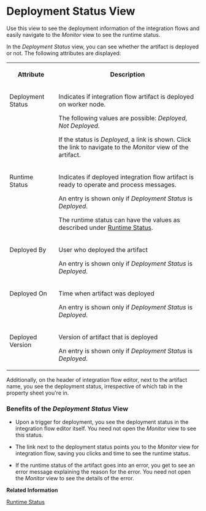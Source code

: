 <!-- loio40add8788c294273bfbcf671ab0efe15 -->

# Deployment Status View

Use this view to see the deployment information of the integration flows and easily navigate to the *Monitor* view to see the runtime status.

In the *Deployment Status* view, you can see whether the artifact is deployed or not. The following attributes are displayed:


<table>
<tr>
<th valign="top">

Attribute



</th>
<th valign="top">

Description



</th>
</tr>
<tr>
<td valign="top">

Deployment Status



</td>
<td valign="top">

Indicates if integration flow artifact is deployed on worker node.

The following values are possible: *Deployed*, *Not Deployed*.

If the status is *Deployed*, a link is shown. Click the link to navigate to the *Monitor* view of the artifact.



</td>
</tr>
<tr>
<td valign="top">

Runtime Status



</td>
<td valign="top">

Indicates if deployed integration flow artifact is ready to operate and process messages.

An entry is shown only if *Deployment Status* is *Deployed*.

The runtime status can have the values as described under [Runtime Status](runtime-status-c14a7b1.md).



</td>
</tr>
<tr>
<td valign="top">

Deployed By



</td>
<td valign="top">

User who deployed the artifact

An entry is shown only if *Deployment Status* is *Deployed*.



</td>
</tr>
<tr>
<td valign="top">

Deployed On



</td>
<td valign="top">

Time when artifact was deployed

An entry is shown only if *Deployment Status* is *Deployed*.



</td>
</tr>
<tr>
<td valign="top">

Deployed Version



</td>
<td valign="top">

Version of artifact that is deployed

An entry is shown only if *Deployment Status* is *Deployed*.



</td>
</tr>
</table>

Additionally, on the header of integration flow editor, next to the artifact name, you see the deployment status, irrespective of which tab in the property sheet you're in.





### Benefits of the *Deployment Status* View

-   Upon a trigger for deployment, you see the deployment status in the integration flow editor itself. You need not open the *Monitor* view to see this status.

-   The link next to the deployment status points you to the *Monitor* view for integration flow, saving you clicks and time to see the runtime status.

-   If the runtime status of the artifact goes into an error, you get to see an error message explaining the reason for the error. You need not open the *Monitor* view to see the details of the error.


**Related Information**  


[Runtime Status](runtime-status-c14a7b1.md "Indicates if a deployed artifact is ready to operate.")

